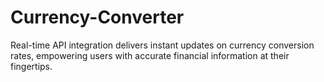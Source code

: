 # Currency-Converter
Real-time API integration delivers instant updates on currency conversion rates, empowering users with accurate financial information at their fingertips.

